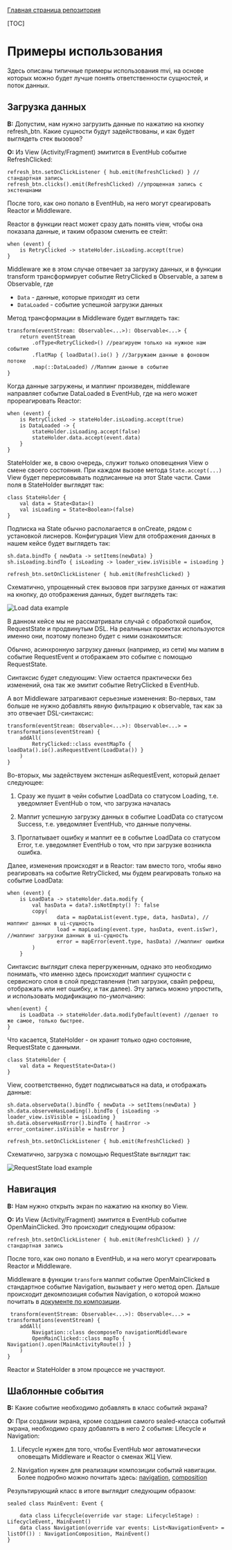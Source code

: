 [Главная страница репозитория](../docs/main.md)

[TOC]

# Примеры использования
Здесь описаны типичные примеры использования mvi, 
на основе которых можно будет лучше понять ответственности сущностей, и поток данных.

## Загрузка данных
**В:** Допустим, нам нужно загрузить данные по нажатию на кнопку refresh_btn. Какие сущности будут задействованы, 
и как будет выглядеть стек вызовов? 

**О:** Из View (Activity/Fragment) эмитится в EventHub событие RefreshClicked:

    refresh_btn.setOnClickListener { hub.emit(RefreshClicked) } //стандартная запись
    refresh_btn.clicks().emit(RefreshClicked) //упрощенная запись с экстеншнами
 
 После того, как оно попало в EventHub, на него могут среагировать Reactor и Middleware.
 
 Reactor в функции react может сразу дать понять view, чтобы она показала данные, и таким образом сменить ее стейт: 
 
    when (event) { 
        is RetryClicked -> stateHolder.isLoading.accept(true)
    } 
    
 
 Middleware же в этом случае отвечает за загрузку данных, и в функции transform 
 трансформирует событие RetryClicked в Observable<Data>, а затем в Observable<DataLoaded>, где 
 
 * `Data` - данные, которые приходят из сети
 * `DataLoaded` - событие успешной загрузки данных
 
 Метод трансформации в Middleware будет выглядеть так:    
    
    transform(eventStream: Observable<...>): Observable<...> { 
        return eventStream
            .ofType<RetryClicked>() //реагируем только на нужное нам событие
            .flatMap { loadData().io() } //Загружаем данные в фоновом потоке
            .map(::DataLoaded) //Маппим данные в событие
    } 
    
 Когда данные загружены, и маппинг произведен, middleware направляет событие DataLoaded в EventHub, где на него может прореагировать Reactor:
 
    when (event) { 
        is RetryClicked -> stateHolder.isLoading.accept(true)
        is DataLoaded -> { 
            stateHolder.isLoading.accept(false)
            stateHolder.data.accept(event.data)
        } 
    } 

StateHolder же, в свою очередь, служит только оповещения View о смене своего состояния.
При каждом вызове метода `State.accept(...)` View будет перерисовывать подписанные на этот State части.
Сами поля в StateHolder выглядят так:

    class StateHolder { 
        val data = State<Data>()
        val isLoading = State<Boolean>(false)
    } 

Подписка на State обычно располагается в onCreate, рядом с установкой лиснеров. 
Конфигурация View для отображения данных в нашем кейсе будет выглядеть так:

    sh.data.bindTo { newData -> setItems(newData) }
    sh.isLoading.bindTo { isLoading -> loader_view.isVisible = isLoading }  
    
    refresh_btn.setOnClickListener { hub.emit(RefreshClicked) } 
    
    
Схематично, упрощенный стек вызовов при загрузке данных от нажатия на кнопку, до отображения данных, будет выглядеть так: 

![Load data example]( https://i.imgur.com/yCtIPTn.png )

В данном кейсе мы не рассматривали случай с обработкой ошибок, RequestState и продвинутым DSL. 
На реалньных проектах используются именно они, поэтому полезно будет с ними ознакомиться: 

Обычно, асинхронную загрузку данных (например, из сети) мы мапим в событие RequestEvent и отображаем это событие с помощью RequestState. 

Синтаксис будет следующим: View остается практически без изменений, она так же эмитит событие RetryClicked в EventHub. 

А вот Middleware затрагивают серьезные изменения: Во-первых, там больше не нужно добавлять явную фильтрацию к observable, так как за это отвечает DSL-синтаксис:

    transform(eventStream: Observable<...>): Observable<...> = transformations(eventStream) { 
        addAll(
            RetryClicked::class eventMapTo { loadData().io().asRequestEvent(LoadData()) }
        )
    } 

Во-вторых, мы задействуем экстеншн asRequestEvent, который делает следующее:

1. Сразу же пушит в чейн событие LoadData со статусом Loading, т.е. уведомляет EventHub о том, что загрузка началась

1. Маппит успешную загрузку данных в событие LoadData со статусом Success, т.е. уведомляет EventHub, что данные получены.

1. Проглатывает ошибку и маппит ее в событие LoadData со статусом Error, т.е. уведомляет EventHub о том, что при загрузке возникла ошибка. 

Далее, изменения происходят и в Reactor: там вместо того, чтобы явно реагировать на событие RetryClicked, мы будем реагировать только на событие LoadData: 

    when (event) { 
        is LoadData -> stateHolder.data.modify { 
            val hasData = data?.isNotEmpty() ?: false
            copy(
                    data = mapDataList(event.type, data, hasData), //маппинг данных в ui-сущность
                    load = mapLoading(event.type, hasData, event.isSwr), //маппинг загрузки данных в ui-сущность
                    error = mapError(event.type, hasData) //маппинг ошибки
            )
        }   
 
 Синтаксис выглядит слека перегруженным, однако это необходимо понимать, 
 что именно здесь происходит маппинг сущности с сервисного слоя в слой представления (тип загрузки, свайп рефреш, отображать или нет ошибку, и так далее). 
 Эту запись можно упростить, и использовать модификацию по-умолчанию: 
        
    when(event) {     
        is LoadData -> stateHolder.data.modifyDefault(event) //делает то же самое, только быстрее. 
    }
 
 Что касается, StateHolder - он хранит только одно состояние, RequestState с данными.
 
    class StateHolder {
        val data = RequestState<Data>() 
    } 

 View, соответственно, будет подписываться на data, и отображать данные: 
 
    sh.data.observeData().bindTo { newData -> setItems(newData) } 
    sh.data.observeHasLoading().bindTo { isLoading -> loader_view.isVisible = isLoading }  
    sh.data.observeHasError().bindTo { hasError -> error_container.isVisible = hasError } 
    
    refresh_btn.setOnClickListener { hub.emit(RefreshClicked) } 
    
Схематично, загрузка с помощью RequestState выглядит так:
    
![RequestState load example]( https://i.imgur.com/59klnGr.jpg )
    
    
## Навигация

**В:** Нам нужно открыть экран по нажатию на кнопку во View.

**О:** Из View (Activity/Fragment) эмитится в EventHub событие OpenMainClicked. Это происходит следующим образом:

    refresh_btn.setOnClickListener { hub.emit(RefreshClicked) } //стандартная запись
 
 После того, как оно попало в EventHub, и на него могут среагировать Reactor и Middleware.
 
 Middleware в функции `transform` маппит событие OpenMainClicked в стандартное событие Navigation, вызывает у него метод open. 
 Дальше происходит декомпозиция события Navigation, о которой можно почитать в [документе по композиции][compreadme].
 
     transform(eventStream: Observable<...>): Observable<...> = transformations(eventStream) { 
        addAll(
            Navigation::class decomposeTo navigationMiddleware
            OpenMainClicked::class mapTo { Navigation().open(MainActivityRoute()) }
        )
    } 

Reactor и StateHolder в этом процессе не участвуют.

## Шаблонные события

**В:** Какие событие необходимо добавлять в класс событий экрана?

**O:** При создании экрана, кроме создания самого sealed-класса событий экрана, необходимо сразу добавлять в него 2 события: Lifecycle и Navigation: 

1. Lifecycle нужен для того, чтобы EventHub мог автоматически оповещать Middleware и Reactor о сменах ЖЦ View. 
 
1. Navigation нужен для реализации композиции событий навигации. Более подробно можно почитать здесь: [navigation][navreadme], [composition][compreadme]

Результирующий класс в итоге выглядит следующим образом: 

    sealed class MainEvent: Event { 
    
        data class Lifecycle(override var stage: LifecycleStage) : LifecycleEvent, MainEvent()
        data class Navigation(override var events: List<NavigationEvent> = listOf()) : NavigationComposition, MainEvent()
    }    
    
    
[compreadme]: composition.md
[navreadme]: navigation.md